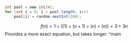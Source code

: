 
```Java
int pool = new int[n];
for (int i = 0; i < pool.length; i++)
    pool[i] = random.nextInt(100);
```
$$
f(n)=1+((1)+(n+1)+(n)+(n))=3+3n
$$
Provides a more exact equation, but takes longer.
^main